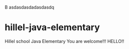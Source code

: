 B						asdasdasdadasdasdq
# hillel-java-elementary
Hillel school Java Elementary
 You are welcome!!!
 HELLO!!
